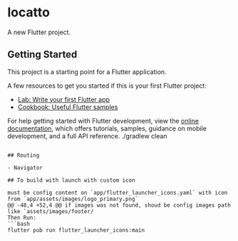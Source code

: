 # locatto

A new Flutter project.

## Getting Started

This project is a starting point for a Flutter application.

A few resources to get you started if this is your first Flutter project:

- [Lab: Write your first Flutter app](https://docs.flutter.dev/get-started/codelab)
- [Cookbook: Useful Flutter samples](https://docs.flutter.dev/cookbook)

For help getting started with Flutter development, view the
[online documentation](https://docs.flutter.dev/), which offers tutorials,
samples, guidance on mobile development, and a full API reference.
./gradlew clean
```

## Routing

- Navigator

## To build with launch with custom icon 

must be config content on `app/flutter_launcher_icons.yaml` with icon from `app/assets/images/logo_primary.png`
@@ -48,4 +52,4 @@ if images was not found, shoud be config images path like `assets/images/footer/
Then Run:
```bash
flutter pub run flutter_launcher_icons:main
```
```